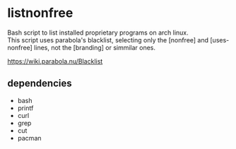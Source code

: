 # listnonfree
Bash script to list installed proprietary programs on arch linux.  
This script uses parabola's blacklist, selecting only the [nonfree] and [uses-nonfree] lines, not the [branding] or simmilar ones.

https://wiki.parabola.nu/Blacklist

## dependencies
- bash
- printf 
- curl
- grep
- cut
- pacman
